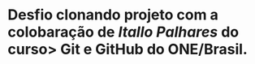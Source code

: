 # Desfio clonando projeto com a colobaração de *Itallo Palhares* do curso> Git e GitHub do ONE/Brasil.
